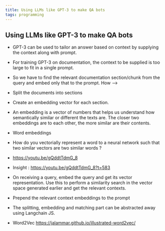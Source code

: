 ```yaml
---
title: Using LLMs like GPT-3 to make QA bots
tags: programming
---
```


## Using LLMs like GPT-3 to make QA bots


- GPT-3 can be used to tailor an answer based on context by supplying the context along with prompt.
- For training GPT-3 on documentation, the context to be supplied is too large to fit in a single prompt.
- So we have to find the relevant documentation section/chunk from the query and embed only that to the prompt. How —>
- Split the documents into sections
- Create an embedding vector for each section.
- An embedding is a vector of numbers that helps us understand how semantically similar or different the texts are. The closer two embeddings are to each other, the more similar are their contents.
- Word embeddings
- How do you vectorially represent a word to a neural network such that two similar vectors are two similar words ?  
- https://youtu.be/gQddtTdmG_8
- Insight : https://youtu.be/gQddtTdmG_8?t=583
-	On receiving a query, embed the query and get its vector representation. Use this to perform a similarity search in the vector space generated earlier and get the relevant contexts.
- Prepend the relevant context embeddings to the prompt
- The splitting, embedding and matching part can be abstracted away using Langchain JS.

- Word2Vec
	https://jalammar.github.io/illustrated-word2vec/

